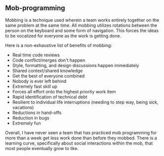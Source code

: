 ## Mob-programming

Mobbing is a technique used wherein a team works entirely together on the same problem at the same time.
All mobbing utilizes rotations between the person on the keyboard and some form of navigation.
This forces the ideas to be vocalized for everyone as the work is getting done.

Here is a non-exhaustive list of benefits of mobbing:
- Real time code reviews
- Code conflict/merges don't happen
- Style, formatting, and design discussions happen immediately
- Shared context/shared knowledge
- Get the best of everyone combined
- Nobody is ever left behind
- Extremely fast skill up
- Forces all effort onto the highest priority work item
- Rapid identification of technical debt
- Resilient to individual life interruptions (needing to step way, being sick, vacations)
- Reductions in hand-offs
- Reduction in bugs
- Extremely fun

Overall, I have never seen a team that has practiced mob programming for more than a week get less work done than before they mobbed.
There is a learning curve, specifically about social interactions within the mob, that most people eventually grow to like.
